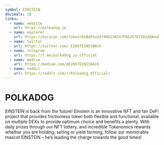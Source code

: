 ```yaml
---
symbol: EINSTEIN
decimals: 18
links:
  - name: website
    url: https://polkadog.io
  - name: explorer
    url: https://bscscan.com/token/0xBd65a197408230247F05247A71D1A9Aea9Db0C3c
  - name: twitter
    url: https://twitter.com/_EINSTEINISBACK
  - name: telegram
    url: https://t.me/polkadog_io_official
  - name: medium
    url: https://medium.com/@EINSTEINISBACK
  - name: reddit
    url: https://reddit.com/r/Polkadog_Official/
---
```


# POLKADOG

EINSTEIN is back from the future! Einstein is an innovative NFT and fair DeFi project that provides frictionless token both flexible and functional, available on multiple DEXs to provide optimum choice and benefits a plenty. With daily prizes through our NFT lottery, and incredible Tokenomics rewards whether you are holding, selling or yield farming, follow our memorable mascot EINSTEIN – he’s leading the charge towards the good times!
